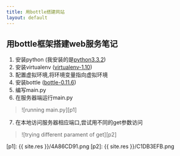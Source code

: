 ```yaml
---
title: 用bottle搭建网站
layout: default
---
```


用bottle框架搭建web服务笔记
---------------------------

1. 安装python (我安装的是[python3.3.2][a1])
2. 安装virtualenv ([virtualenv-1.10][a2])
3. 配置虚拟环境,将环境变量指向虚拟环境
4. 安装bottle ([bottle-0.11.6][a3])
5. 编写main.py
6. 在服务器端运行main.py
> ![running main.py][p1]

7.	在本地访问服务器相应端口,尝试用不同的get参数访问
> ![trying different parament of get][p2]


[a1]: http://www.python.org/download/
[a2]: http://pypi.python.org/pypi/virtualenv#downloads
[a3]: https://pypi.python.org/pypi/bottle/0.11.6
[p1]: {{ site.res }}/4A86CD91.png
[p2]: {{ site.res }}/C1DB3EFB.png

